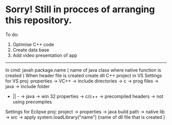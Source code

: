 # Sorry! Still in procces of arranging this repository.


To do:

1. Optimise C++ code
2. Create data base
3. Add video presentation of app

***********************
In cmd: javah package.name ( name of java class where native function is created )
When header file is created create dll C++ project in VS
Settings for VS proj:
properties -> VC++ -> include directories -> c -> prog files -> java -> include folder
- || - -> java -> win 32
properties -> c/c++ -> precompiled headers -> not using precompiles

Settings for Eclipse proj:
project -> properties -> java build path -> native lib -> src -> apply
system.loadLibrary("name") (name of dll file that is created )
